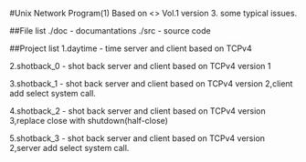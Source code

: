 #Unix Network Program(1)
Based on <<Unix Network Program>> Vol.1 version 3. some typical issues.

##File list
./doc       - documantations
./src       - source code

##Project list
1.daytime       - time server and client based on TCPv4

2.shotback_0    - shot back server and client based on TCPv4 version 1

3.shotback_1    - shot back server and client based on TCPv4 version 2,client add select system call.

4.shotback_2    - shot back server and client based on TCPv4 version 3,replace close with shutdown(half-close)

5.shotback_3    - shot back server and client based on TCPv4 version 2,server add select system call.

